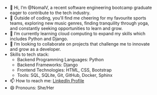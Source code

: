 - 👋 Hi, I’m @NomaIV, a recent software engineering bootcamp graduate eager to contribute to the tech industry.
- 👀 Outside of coding, you'll find me cheering for my favourite sports teams, exploring new music genres, finding tranquility through yoga, and constantly seeking opportunities to learn and grow.
- 🌱 I’m currently learning cloud computing to expand my skills which includes Python and Django.
- 💞️ I’m looking to collaborate on projects that challenge me to innovate and grow as a developer.
- Skills to tech stack:
  - Backend Programming Languages: Python
  - Backend Frameworks: Django
  - Frontend Technologies: HTML, CSS, Bootstrap
  - Tools: SQL, SQLite, Git, GitHub, Docker, Sphinx
- 📫 How to reach me: [LinkedIn Profile](https://www.linkedin.com/in/nomagugu-ngwane-85bbb3a3/)
- 😄 Pronouns: She/Her


<!---
NomaIV/NomaIV is a ✨ special ✨ repository because its `README.md` (this file) appears on your GitHub profile.
You can click the Preview link to take a look at your changes.
--->
